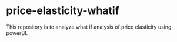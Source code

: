 # price-elasticity-whatif
This repository is to analyze what if analysis of price elasticity using powerBI.
